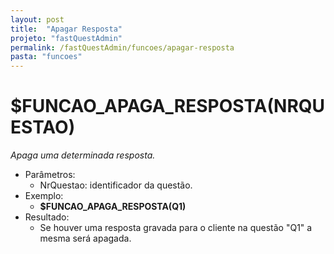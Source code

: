 ```yaml
---
layout: post
title:  "Apagar Resposta"
projeto: "fastQuestAdmin"
permalink: /fastQuestAdmin/funcoes/apagar-resposta
pasta: "funcoes"
---
```

# $FUNCAO_APAGA_RESPOSTA(NRQUESTAO)
*Apaga uma determinada resposta.*
- Parâmetros:
    - NrQuestao: identificador da questão.
- Exemplo:
    - **$FUNCAO_APAGA_RESPOSTA(Q1)**
- Resultado:
    - Se houver uma resposta gravada para o cliente na questão "Q1" a mesma será apagada.